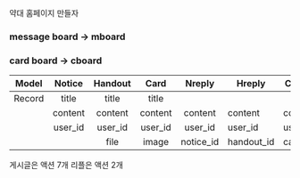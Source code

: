약대 홈페이지 만들자


### message board -> mboard
### card board -> cboard

|  Model |  Notice | Handout |   Card  |   Nreply  | Hreply     | Creply  | Nlike     | Hlike      | Clike   | User     |
|:------:|:-------:|:-------:|:-------:|:---------:|------------|---------|-----------|------------|---------|----------|
| Record |  title  |  title  |  title  |           |            |         | number    | number     | number  | nickname |
|        | content | content | content |  content  | content    | content |           |            |         | email    |
|        | user_id | user_id | user_id |  user_id  | user_id    | user_id | user_id   | user_id    | user_id | password |
|        |         |   file  |  image  | notice_id | handout_id | card_id | notice_id | handout_id | card_id |          |


게시글은 액션 7개
리플은 액션 2개
